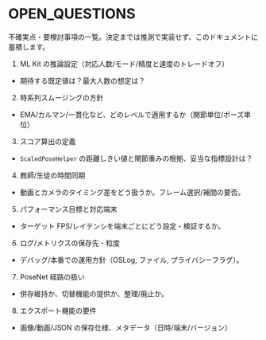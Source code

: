 # OPEN_QUESTIONS

不確実点・要検討事項の一覧。決定までは推測で実装せず、このドキュメントに蓄積します。

1) ML Kit の推論設定（対応人数/モード/精度と速度のトレードオフ）
- 期待する既定値は？最大人数の想定は？

2) 時系列スムージングの方針
- EMA/カルマン/一貫化など、どのレベルで適用するか（関節単位/ポーズ単位）

3) スコア算出の定義
- `ScaledPoseHelper` の距離しきい値と関節重みの根拠、妥当な指標設計は？

4) 教師/生徒の時間同期
- 動画とカメラのタイミング差をどう扱うか。フレーム選択/補間の要否。

5) パフォーマンス目標と対応端末
- ターゲット FPS/レイテンシを端末ごとにどう設定・検証するか。

6) ログ/メトリクスの保存先・粒度
- デバッグ/本番での運用方針（OSLog, ファイル, プライバシーフラグ）。

7) PoseNet 経路の扱い
- 併存維持か、切替機能の提供か、整理/廃止か。

8) エクスポート機能の要件
- 画像/動画/JSON の保存仕様、メタデータ（日時/端末/バージョン）

